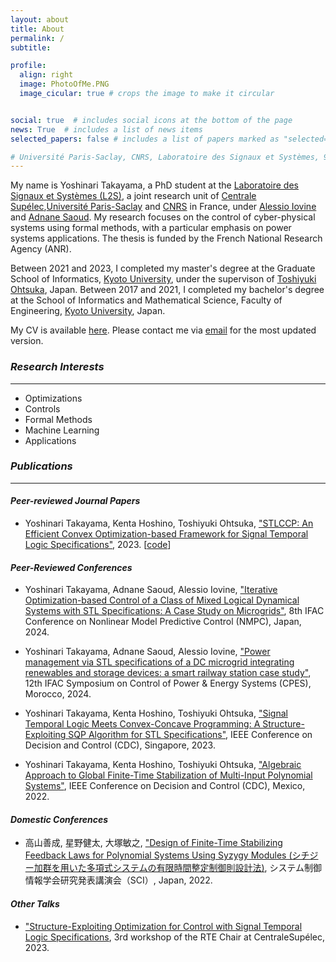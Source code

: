 ```yaml
---
layout: about
title: About
permalink: /
subtitle: 

profile:
  align: right
  image: PhotoOfMe.PNG
  image_cicular: true # crops the image to make it circular


social: true  # includes social icons at the bottom of the page
news: True  # includes a list of news items
selected_papers: false # includes a list of papers marked as "selected={true}"

# Université Paris-Saclay, CNRS, Laboratoire des Signaux et Systèmes, 91190, Gif-sur-Yvette, France
---
```


 My name is Yoshinari Takayama, a PhD student at the [Laboratoire des Signaux et Systèmes (L2S)](https://l2s.centralesupelec.fr), a joint research unit of [Centrale Supélec](https://www.centralesupelec.fr/en/),[Université Paris-Saclay](https://www.universite-paris-saclay.fr/en/) and [CNRS](https://www.cnrs.fr/en/) in France, under [Alessio Iovine](https://sites.google.com/view/alessioiovine/) and [Adnane Saoud](https://sites.google.com/view/adnanesaoud/). My research focuses on the control of cyber-physical systems using formal methods, with a particular emphasis on power systems applications. The thesis is funded by the French National Research Agency (ANR).

Between 2021 and 2023, I completed my master's degree at the Graduate School of Informatics, [Kyoto University](https://www.kyoto-u.ac.jp/en), under the supervison of [Toshiyuki Ohtsuka](http://www.ids.sys.i.kyoto-u.ac.jp/~ohtsuka/index.htm), Japan. Between 2017 and 2021, I completed my bachelor's degree at the School of Informatics and Mathematical Science, Faculty of Engineering, [Kyoto University](https://www.kyoto-u.ac.jp/en), Japan.

My CV is available [here](https://drive.google.com/file/d/1nW5-B-L-vAPIdfEPJ-QdGn6ju0m_MbiY/view?usp=sharing). Please contact me via [email]() for the most updated version.
 <style>/*
 ---------------------------------------
I’m Yoshinari Takayama, a 2nd-year graduate student in Graduate School of Informatics, [Kyoto University](https://www.kyoto-u.ac.jp/en), Japan. My research supervisor is <a href="http://www.ids.sys.i.kyoto-u.ac.jp/~ohtsuka/index.htm">Toshiyuki Ohtsuka</a>.
 */</style>

### *Research Interests*
---------------------------------------
 * Optimizations
 * Controls
 * Formal Methods
 * Machine Learning 
 * Applications
 

<!--The problems of __control and verification of Hybrid Dynamical Systems__ are generally tough to deal with, due to the hybrid nature of CPS, in which both continuous and discrete dynamics exist. 
 Such hybrid systems are becoming very complex, and so the specification requirements are.
 the mathematical approaches developed in the field of 
My research focuses on analysis and control of cyber physical system (CPS), using the method of __optimization, control theory, formal methods and machine learning__. --> 

 <style>/*
I use tools from the field of control theory, such as optimal control, Lyapunov's method, stability, and nonlinear control mainly to deal with continuous dynamics.

I use tools from the field of formal method, such as temporal logic, automata theory, category theory, and other abstract algebraic methods mainly to specify requirements and to deal with discrete dynamics.

Write your biography here. Tell the world about yourself. Link to your favorite [subreddit](http://reddit.com). You can put a picture in, too. The code is already in, just name your picture `prof_pic.jpg` and put it in the `img/` folder.

Put your address / P.O. box / other info right below your picture. You can also disable any these elements by editing `profile` property of the YAML header of your `_pages/about.md`. Edit `_bibliography/papers.bib` and Jekyll will render your [publications page](/al-folio/publications/) automatically.

Link to your social media connections, too. This theme is set up to use [Font Awesome icons](http://fortawesome.github.io/Font-Awesome/) and [Academicons](https://jpswalsh.github.io/academicons/), like the ones below. Add your Facebook, Twitter, LinkedIn, Google Scholar, or just disable all of them.

*/</style>



### *Publications*
---------------------------------------
#### *Peer-reviewed Journal Papers*
- Yoshinari Takayama, Kenta Hoshino, Toshiyuki Ohtsuka, ["STLCCP: An Efficient Convex Optimization-based Framework for Signal Temporal Logic Specifications"](https://arxiv.org/abs/2305.09441), 2023. [[code](https://github.com/yotakayama/stlccp)]

#### *Peer-Reviewed Conferences*
- Yoshinari Takayama, Adnane Saoud, Alessio Iovine, ["Iterative Optimization-based Control of a Class of Mixed Logical Dynamical Systems with STL Specifications: A Case Study on Microgrids"](https://hal.science/hal-04548049), 8th IFAC Conference on Nonlinear Model Predictive Control (NMPC), Japan, 2024.

- Yoshinari Takayama, Adnane Saoud, Alessio Iovine, ["Power management via STL specifications of a DC microgrid integrating renewables and storage devices: a smart railway station case study"](https://hal.science/hal-04576820), 12th IFAC Symposium on Control of Power & Energy Systems (CPES), Morocco, 2024.

- Yoshinari Takayama, Kenta Hoshino, Toshiyuki Ohtsuka, ["Signal Temporal Logic Meets Convex-Concave Programming: A Structure-Exploiting SQP Algorithm for STL Specifications"](https://ieeexplore.ieee.org/document/10383605), IEEE Conference on Decision and Control (CDC), Singapore, 2023.

- Yoshinari Takayama, Kenta Hoshino, Toshiyuki Ohtsuka, ["Algebraic Approach to Global Finite-Time Stabilization of Multi-Input Polynomial Systems"](https://ieeexplore.ieee.org/document/9992595), IEEE Conference on Decision and Control (CDC), Mexico, 2022.

#### *Domestic Conferences*
- 高山善成, 星野健太, 大塚敏之, ["Design of Finite-Time Stabilizing Feedback Laws for Polynomial Systems Using Syzygy Modules (シチジー加群を用いた多項式システムの有限時間整定制御則設計法)](https://cir.nii.ac.jp/crid/1520010842629404544), システム制御情報学会研究発表講演会（SCI）, Japan, 2022.

#### *Other Talks*
- ["Structure-Exploiting Optimization for Control with Signal Temporal Logic Specifications](https://csrte23.sciencesconf.org/), 3rd workshop of the RTE Chair at CentraleSupélec, 2023.


<!--
### *News*
---------------------------------------
{% twitter https://twitter.com/newewen_ maxwidth=500 limit=3 %}


-->

